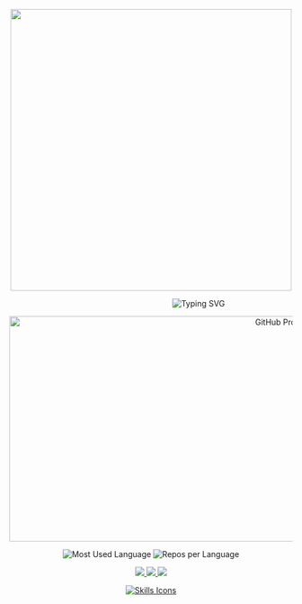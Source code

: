 <p align="center">
  <img src="https://github.com/Anmol-Baranwal/Cool-GIFs-For-GitHub/assets/74038190/3b4607a1-1cc6-41f1-926f-892ae880e7a5" width="500">
</p>

<p align="center">
  &nbsp;&nbsp;&nbsp;&nbsp;&nbsp;&nbsp;&nbsp;&nbsp;&nbsp;&nbsp;&nbsp;&nbsp;&nbsp;&nbsp;&nbsp;&nbsp;&nbsp;&nbsp;&nbsp;&nbsp;&nbsp;&nbsp;&nbsp;&nbsp;&nbsp;&nbsp;&nbsp;&nbsp;&nbsp;&nbsp;&nbsp;&nbsp;&nbsp;&nbsp;&nbsp;&nbsp;&nbsp;&nbsp;&nbsp;&nbsp;&nbsp;&nbsp;
  <img src="https://readme-typing-svg.demolab.com/?font=Fira+Code&size=50&pause=4000&color=00FF00&width=450&height=90&lines=Bem+vindo;" alt="Typing SVG" />
</p>

<p align="center">
  <img src="http://github-profile-summary-cards.vercel.app/api/cards/profile-details?username=adinor8989&theme=github_dark" width="1000" height="400" alt="GitHub Profile Details" />
</p>

<p align="center">
  <img src="http://github-profile-summary-cards.vercel.app/api/cards/most-commit-language?username=adinor8989&theme=github_dark" alt="Most Used Language" />
  <img src="http://github-profile-summary-cards.vercel.app/api/cards/repos-per-language?username=adinor8989&theme=github_dark" alt="Repos per Language" />
</p>

<p align="center">
  <a href="https://www.instagram.com/adinorsantanna/" target="_blank">
    <img src="https://img.shields.io/badge/-Instagram-%23E4405F?style=for-the-badge&logo=instagram&logoColor=white" />
  </a>
  <a href="mailto:adinor_original@hotmail.com" target="_blank">
    <img src="https://img.shields.io/badge/-Gmail-%23333?style=for-the-badge&logo=gmail&logoColor=white" />
  </a>
  <a href="https://www.linkedin.com/in/adinorsantanna/" target="_blank">
    <img src="https://img.shields.io/badge/-LinkedIn-%230077B5?style=for-the-badge&logo=linkedin&logoColor=white" />
  </a>
</p>

<p align="center">
  <a href="https://skillicons.dev">
    <img src="https://skillicons.dev/icons?i=git,java,js,nodejs,css,bootstrap,react" alt="Skills Icons" />
  </a>
</p>


